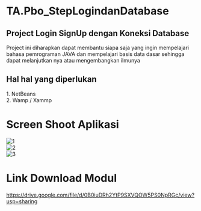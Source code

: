# TA.Pbo_StepLogindanDatabase

<h2> Project Login SignUp dengan Koneksi Database </h2>
Project ini diharapkan dapat membantu siapa saja yang ingin mempelajari bahasa pemrograman JAVA dan mempelajari basis data dasar sehingga dapat melanjutkan nya atau mengembangkan ilmunya 
</br>
<h2>Hal hal yang diperlukan</h2>
1. NetBeans
</br>
2. Wamp / Xammp
</br>

# Screen Shoot Aplikasi </br> 
![1](https://s2.postimg.org/8i5v5g6w9/image.png)
</br>
![2](https://s4.postimg.org/jsd98mb3h/image.png)
</br>
![3](https://s18.postimg.org/kacd2h795/image.png)
</br>

# Link Download Modul </br>
https://drive.google.com/file/d/0B0iuDRh2YtP9SXVQOW5PS0NpRGc/view?usp=sharing
